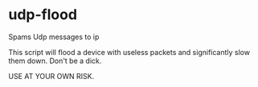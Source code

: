 # udp-flood
Spams Udp messages to ip

This script will flood a device with useless packets and significantly slow them down. Don't be a dick.

USE AT YOUR OWN RISK.
